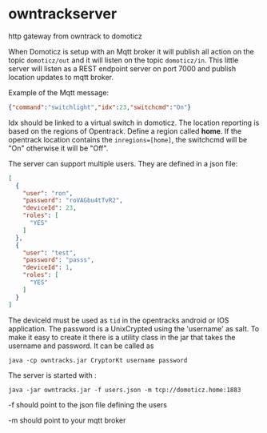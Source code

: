 # owntrackserver
http gateway from owntrack to domoticz

When Domoticz is setup with an Mqtt broker it will publish all action on the topic `domoticz/out`
and it will listen on the topic `domoticz/in`. This little server will listen as a REST endpoint server on port 7000
and publish location updates to mqtt broker.


Example of the Mqtt message:
```json
{"command":"switchlight","idx":23,"switchcmd":"On"}
```

Idx should be linked to a virtual switch in domoticz. 
The location reporting is based on the regions of Opentrack. Define a region called **home**. If the opentrack 
location contains the ```inregions=[home]```, the switchcmd will be "On" otherwise it will be "Off".

The server can support multiple users. They are defined in a json file:
```json
[
  {
    "user": "ron",
    "password": "roVAGbu4tTvR2",
    "deviceId": 23,
    "roles": [
      "YES"
    ]
  },
  {
    "user": "test",
    "password": "passs",
    "deviceId": 1,
    "roles": [
      "YES"
    ]
  }
]
```
The deviceId must be used as `tid` in the opentracks android or IOS application.
The password is a UnixCrypted using the 'username' as salt. To make it easy to create it
there is a utility class in the jar that takes the username and password. It can be called as

```java -cp owntracks.jar CryptorKt username password```

The server is started with :

```java -jar owntracks.jar -f users.json -m tcp://domoticz.home:1883```

\-f should point to the json file defining the users

\-m should point to your mqtt broker

